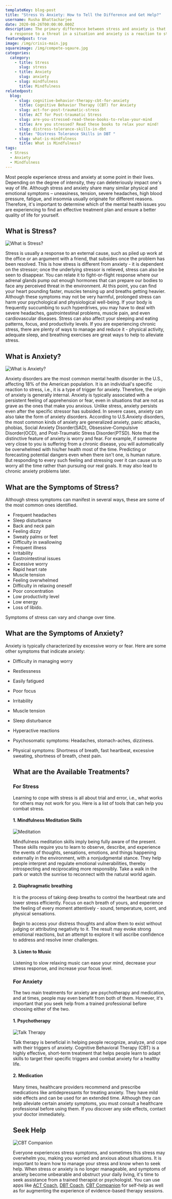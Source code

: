 ```yaml
---
templateKey: blog-post
title: "Stress Vs Anxiety: How to Tell the Difference and Get Help?"
username: Rusha Bhattacharjee
date: 2020-08-26T00:00:00.000Z
description: The primary difference between stress and anxiety is that stress is
  a response to a threat in a situation and anxiety is a reaction to stress.
featuredpost: true
image: /img/crisis-main.jpg
squareimage: /img/compete-sqaure.jpg
categories:
  category:
    - title: Stress
      slug: stress
    - title: Anxiety
      slug: anxiety
    - slug: mindfulness
      title: Mindfulness
relatedpost:
  blog:
    - slug: cognitive-behavior-therapy-cbt-for-anxiety
      title: Cognitive Behavior Therapy (CBT) for Anxiety
    - slug: act-for-post-traumatic-stress
      title: ACT for Post-traumatic Stress
    - slug: are-you-stressed-read-these-books-to-relax-your-mind
      title: Are you stressed? Read these books to relax your mind!
    - slug: distress-tolerance-skills-in-dbt
      title: "Distress Tolerance Skills in DBT "
    - slug: what-is-mindfulness
      title: What is Mindfulness?
tags:
  - Stress
  - Anxiety
  - Mindfulness
---
```

<!--StartFragment-->

Most people experience stress and anxiety at some point in their lives. Depending on the degree of intensity, they can deleteriously impact one's way of life. Although stress and anxiety share many similar physical and emotional symptoms – uneasiness, tension, severe headaches, high blood pressure, fatigue, and insomnia usually originate for different reasons. Therefore, it's important to determine which of the mental health issues you are experiencing to find an effective treatment plan and ensure a better quality of life for yourself.

<!--StartFragment-->

## What is Stress?

![What is Stress?](/img/stress-vs-anxiety-2.jpg "What is Stress?")

Stress is usually a response to an external cause, such as piled up work at the office or an argument with a friend, that subsides once the problem has been resolved. This is how stress is different from anxiety - it is dependent on the stressor; once the underlying stressor is relieved, stress can also be seen to disappear. You can relate it to fight-or-flight response where our adrenal glands pump out enough hormones that can prepare our bodies to face any perceived threat in the environment. At this point, you can find your heart pounding faster, muscles tensing up and breaths getting heavier. Although these symptoms may not be very harmful, prolonged stress can harm your psychological and physiological well-being. If your body is frequently succumbing to such hyperdrives, you may have to deal with severe headaches, gastrointestinal problems, muscle pain, and even cardiovascular diseases. Stress can also affect your sleeping and eating patterns, focus, and productivity levels. If you are experiencing chronic stress, there are plenty of ways to manage and reduce it - physical activity, adequate sleep, and breathing exercises are great ways to help to alleviate stress.

## What is Anxiety?

![What is Anxiety?](/img/anxiety.jpeg "What is Anxiety? ")

Anxiety disorders are the most common mental health disorder in the U.S., affecting 18% of the American population. It is an individual's specific reaction to stress, i.e., it is a type of trigger for anxiety. Therefore, the origin of anxiety is generally internal. Anxiety is typically associated with a persistent feeling of apprehension or fear, even in situations that are not as grave as the ones that make you anxious. Unlike stress, anxiety persists even after the specific stressor has subsided. In severe cases, anxiety can also take the form of anxiety disorders. According to U.S.Anxiety disorders, the most common kinds of anxiety are generalized anxiety, panic attacks, phobias, Social Anxiety Disorder(SAD), Obsessive-Compulsive Disorder(OCD), and Post-Traumatic Stress Disorder(PTSD). Note that the distinctive feature of anxiety is worry and fear. For example, if someone very close to you is suffering from a chronic disease, you will automatically be overwhelmed with his/her health most of the time. Predicting or forecasting potential dangers even when there isn't one, is human nature. But responding to every such feeling and stressing over it can cause us to worry all the time rather than pursuing our real goals. It may also lead to chronic anxiety problems later.

<!--StartFragment-->

## What are the Symptoms of Stress?

Although stress symptoms can manifest in several ways, these are some of the most common ones identified.

* Frequent headaches
* Sleep disturbance
* Back and neck pain
* Feeling dizzy
* Sweaty palms or feet
* Difficulty in swallowing
* Frequent illness
* Irritability
* Gastrointestinal issues
* Excessive worry
* Rapid heart rate
* Muscle tension
* Feeling overwhelmed
* Difficulty in relaxing oneself
* Poor concentration
* Low productivity level
* Low energy
* Loss of libido.

Symptoms of stress can vary and change over time.

## What are the Symptoms of Anxiety?

Anxiety is typically characterized by excessive worry or fear. Here are some other symptoms that indicate anxiety:

* Difficulty in managing worry
* Restlessness
* Easily fatigued
* Poor focus
* Irritability
* Muscle tension
* Sleep disturbance
* Hyperactive reactions
* Psychosomatic symptoms: Headaches, stomach-aches, dizziness.
* Physical symptoms: Shortness of breath, fast heartbeat, excessive sweating, shortness of breath, chest pain.

  ## What are the Available Treatments?

  ### For Stress

  Learning to cope with stress is all about trial and error, i.e., what works for others may not work for you. Here is a list of tools that can help you combat stress.

  #### 1. Mindfulness Meditation Skills

  ![Meditation](/img/mindfulness-in-dbt02.png "Meditation")

  Mindfulness meditation skills imply being fully aware of the present. These skills require you to learn to observe, describe, and experience the events of thoughts, sensations, emotions, and things happening externally in the environment, with a nonjudgmental stance. They help people interpret and regulate emotional vulnerabilities, thereby introspecting and reciprocating more responsibly. Take a walk in the park or watch the sunrise to reconnect with the natural world again. 

  #### 2. Diaphragmatic breathing

  It is the process of taking deep breaths to control the heartbeat rate and lower stress efficiently. Focus on each breath of yours, and experience the feeling of every moment attentively - sound, temperature, scent, and physical sensations.

  Begin to access your distress thoughts and allow them to exist without judging or attributing negativity to it. The result may evoke strong emotional reactions, but an attempt to explore it will ascribe confidence to address and resolve inner challenges.

  #### 3. Listen to Music

  Listening to slow relaxing music can ease your mind, decrease your stress response, and increase your focus level.

  ### For Anxiety

  The two main treatments for anxiety are psychotherapy and medication, and at times, people may even benefit from both of them. However, it's important that you seek help from a trained professional before choosing either of the two.

  #### 1. Psychotherapy

  ![Talk Therapy](/img/interpersonal-effectiveness-skills02.png "Talk Therapy")

  Talk therapy is beneficial in helping people recognize, analyze, and cope with their triggers of anxiety. Cognitive Behavioral Therapy (CBT) is a highly effective, short-term treatment that helps people learn to adapt skills to target their specific triggers and combat anxiety for a healthy life.

  #### 2. Medication

  Many times, healthcare providers recommend and prescribe medications like antidepressants for treating anxiety. They have mild side effects and can be used for an extended time. Although they can help alleviate certain anxiety symptoms, you must consult a healthcare professional before using them. If you discover any side effects, contact your doctor immediately.

  ## Seek Help

  ![CBT Companion](/img/cbt_companion_screen.png "CBT Companion")

  Everyone experiences stress symptoms, and sometimes this stress may overwhelm you, making you worried and anxious about situations. It is important to learn how to manage your stress and know when to seek help. When stress or anxiety is no longer manageable, and symptoms of anxiety become unbearable and obstruct your daily living, it's time to seek assistance from a trained therapist or psychologist. You can use apps like [ACT Coach](https://www.resiliens.com/act-coach/), [DBT Coach](https://www.resiliens.com/dbt-coach/), [CBT Companion](https://www.resiliens.com/cbt-companion/) for self-help as well as for augmenting the experience of evidence-based therapy sessions.

<!--EndFragment-->

<!--EndFragment-->

<!--EndFragment-->
